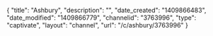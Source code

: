 {
    "title": "Ashbury",
    "description": "",
    "date_created": "1409866483",
    "date_modified": "1409866779",
    "channelid": "3763996",
    "type": "captivate",
    "layout": "channel",
    "url": "\/c\/ashbury\/3763996"
}